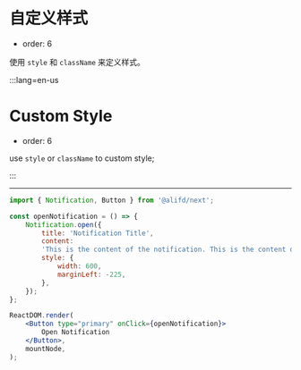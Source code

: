 # 自定义样式

- order: 6

使用 `style` 和 `className` 来定义样式。

:::lang=en-us
# Custom Style

- order: 6

use `style` or `className` to custom style;

:::

---

```jsx
import { Notification, Button } from '@alifd/next';

const openNotification = () => {
    Notification.open({
        title: 'Notification Title',
        content:
        'This is the content of the notification. This is the content of the notification. This is the content of the notification.',
        style: {
            width: 600,
            marginLeft: -225,
        },
    });
};

ReactDOM.render(
    <Button type="primary" onClick={openNotification}>
        Open Notification
    </Button>,
    mountNode,
);
```
